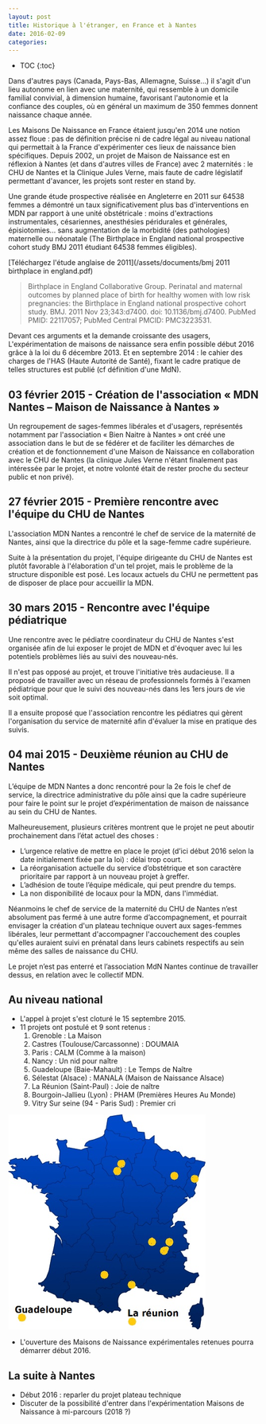 ```yaml
---
layout: post
title: Historique à l'étranger, en France et à Nantes
date: 2016-02-09
categories:
---
```


* TOC
{:toc}

Dans d'autres pays (Canada, Pays-Bas, Allemagne, Suisse...) il s'agit d'un lieu autonome en lien
avec une maternité, qui ressemble à un domicile familial convivial, à dimension humaine, favorisant
l'autonomie et la confiance des couples, où en général un maximum de 350 femmes donnent
naissance chaque année.

Les Maisons De Naissance en France étaient jusqu'en 2014 une notion assez floue : pas de
définition précise ni de cadre légal au niveau national qui permettait à la France d'expérimenter ces
lieux de naissance bien spécifiques. Depuis 2002, un projet de Maison de Naissance est en réflexion
à Nantes (et dans d'autres villes de France) avec 2 maternités : le CHU de Nantes et la Clinique
Jules Verne, mais faute de cadre législatif permettant d'avancer, les projets sont rester en stand by.

Une grande étude prospective réalisée en Angleterre en 2011 sur 64538 femmes a démontré un taux
significativement plus bas d'interventions en MDN par rapport à une unité obstétricale : moins
d'extractions instrumentales, césariennes, anesthésies péridurales et générales, épisiotomies... sans
augmentation de la morbidité (des pathologies) maternelle ou néonatale (The Birthplace in England
national prospective cohort study BMJ 2011 étudiant 64538 femmes éligibles).

[Téléchargez l'étude anglaise de 2011](/assets/documents/bmj 2011 birthplace in england.pdf)

> Birthplace in England Collaborative Group. Perinatal and maternal outcomes by planned place of birth for
healthy women with low risk pregnancies: the Birthplace in England national prospective cohort study. BMJ.
2011 Nov 23;343:d7400. doi: 10.1136/bmj.d7400. PubMed PMID: 22117057; PubMed Central PMCID:
PMC3223531.

Devant ces arguments et la demande croissante des usagers, L'expérimentation de maisons de
naissance sera enfin possible début 2016 grâce à la loi du 6 décembre 2013. Et en septembre 2014 :
le cahier des charges de l'HAS (Haute Autorité de Santé), fixant le cadre pratique de telles
structures est publié (cf définition d'une MdN).


## 03 février 2015 - Création de l'association « MDN Nantes – Maison de Naissance à Nantes »

Un regroupement de sages-femmes libérales et d'usagers, représentés notamment par l'association
« Bien Naitre à Nantes » ont créé une association dans le but de se fédérer et de faciliter les
démarches de création et de fonctionnement d'une Maison de Naissance en collaboration avec le
CHU de Nantes (la clinique Jules Verne n'étant finalement pas intéressée par le projet, et notre
volonté était de rester proche du secteur public et non privé).

## 27 février 2015 - Première rencontre avec l'équipe du CHU de Nantes

L'association MDN Nantes a rencontré le chef de service de la maternité de Nantes, ainsi que la
directrice du pôle et la sage-femme cadre supérieure.

Suite à la présentation du projet, l'équipe dirigeante du CHU de Nantes est plutôt favorable à
l'élaboration d'un tel projet, mais le problème de la structure disponible est posé. Les locaux actuels
du CHU ne permettent pas de disposer de place pour accueillir la MDN.

## 30 mars 2015 - Rencontre avec l'équipe pédiatrique

Une rencontre avec le pédiatre coordinateur du CHU de Nantes s'est organisée afin de lui exposer le
projet de MDN et d'évoquer avec lui les potentiels problèmes liés au suivi des nouveau-nés.

Il n'est pas opposé au projet, et trouve l'initiative très audacieuse. Il a proposé de travailler avec un
réseau de professionnels formés à l'examen pédiatrique pour que le suivi des nouveau-nés dans les
1ers jours de vie soit optimal.

Il a ensuite proposé que l'association rencontre les pédiatres qui gèrent l'organisation du service de
maternité afin d'évaluer la mise en pratique des suivis.

## 04 mai 2015 - Deuxième réunion au CHU de Nantes

L’équipe de MDN Nantes a donc rencontré pour la 2e fois le chef de service, la directrice
administrative du pôle ainsi que la cadre supérieure pour faire le point sur le projet
d’expérimentation de maison de naissance au sein du CHU de Nantes.

Malheureusement, plusieurs critères montrent que le projet ne peut aboutir prochainement dans
l’état actuel des choses :

* L’urgence relative de mettre en place le projet (d’ici début 2016 selon la date initialement fixée par la loi) : délai trop court.
* La réorganisation actuelle du service d’obstétrique et son caractère prioritaire par rapport à un nouveau projet à greffer.
* L’adhésion de toute l’équipe médicale, qui peut prendre du temps.
* La non disponibilité de locaux pour la MDN, dans l'immédiat.

Néanmoins le chef de service de la maternité du CHU de Nantes n’est absolument pas fermé à une
autre forme d’accompagnement, et pourrait envisager la création d'un plateau technique ouvert aux
sages-femmes libérales, leur permettant d'accompagner l'accouchement des couples qu'elles
auraient suivi en prénatal dans leurs cabinets respectifs au sein même des salles de naissance du
CHU.

Le projet n’est pas enterré et l’association MdN Nantes continue de travailler dessus, en relation
avec le collectif MDN.

## Au niveau national

* L'appel à projet s'est cloturé le 15 septembre 2015.
* 11 projets ont postulé et 9 sont retenus :
    1. Grenoble : La Maison
    2. Castres (Toulouse/Carcassonne) : DOUMAIA
    3. Paris : CALM (Comme à la maison)
    4. Nancy : Un nid pour naître
    5. Guadeloupe (Baie-Mahault) : Le Temps de Naître
    6. Sélestat (Alsace) : MANALA (Maison de Naissance Alsace)
    7. La Réunion (Saint-Paul) : Joie de naître
    8. Bourgoin-Jallieu (Lyon) : PHAM (Premières Heures Au Monde)
    9. Vitry Sur seine (94 - Paris Sud) : Premier cri

![Carte](/assets/images/historique-carte.png)

* L'ouverture des Maisons de Naissance expérimentales retenues pourra démarrer début 2016.

## La suite à Nantes

* Début 2016 : reparler du projet plateau technique
* Discuter de la possibilité d'entrer dans l'expérimentation Maisons de Naissance à mi-parcours (2018 ?)
